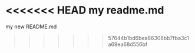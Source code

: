 <<<<<<< HEAD
my readme.md 
=======
my new README.md
>>>>>>> 57644b1bd6bea86308bb7fba3c1a69ea68d556bf
